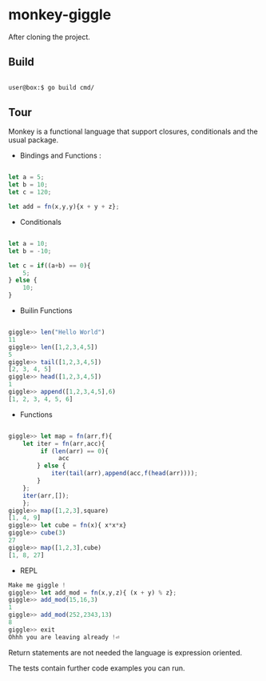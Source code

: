 # monkey-giggle

After cloning the project.

## Build

```sh

user@box:$ go build cmd/

```

## Tour

Monkey is a functional language that support closures, conditionals and the usual
package.

- Bindings and Functions :

```javascript

let a = 5;
let b = 10;
let c = 120;

let add = fn(x,y,y){x + y + z};
```

- Conditionals

```javascript

let a = 10;
let b = -10;

let c = if((a+b) == 0){
    5;
} else {
    10;
}

```

- Builin Functions

```javascript

giggle>> len("Hello World")
11
giggle>> len([1,2,3,4,5])
5
giggle>> tail([1,2,3,4,5])
[2, 3, 4, 5]
giggle>> head([1,2,3,4,5])
1
giggle>> append([1,2,3,4,5],6)
[1, 2, 3, 4, 5, 6]

```

- Functions

```javascript

giggle>> let map = fn(arr,f){
    let iter = fn(arr,acc){
         if (len(arr) == 0){
              acc
        } else {
            iter(tail(arr),append(acc,f(head(arr))));
        }
    };
    iter(arr,[]);
    };
giggle>> map([1,2,3],square)
[1, 4, 9]
giggle>> let cube = fn(x){ x*x*x}
giggle>> cube(3)
27
giggle>> map([1,2,3],cube)
[1, 8, 27]

```

- REPL

```javascript
Make me giggle !
giggle>> let add_mod = fn(x,y,z){ (x + y) % z};
giggle>> add_mod(15,16,3)
1
giggle>> add_mod(252,2343,13)
8
giggle>> exit
Ohhh you are leaving already !⏎

````

Return statements are not needed the language is expression oriented.

The tests contain further code examples you can run.
